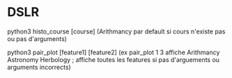 # DSLR

python3 histo_course [course] (Arithmancy par default si cours n'existe pas ou pas d'arguments)

python3 pair_plot [feature1] [feature2] (ex pair_plot 1 3 affiche Arithmancy Astronomy Herbology ; affiche toutes les features si pas d'arguements ou arguments incorrects)

